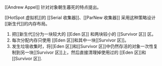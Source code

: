 [[Andrew Appel]] 针对对象朝生暮死的特点提出。

[[HotSpot 虚拟机]]的 [[Serial 收集器]]、[[ParNew 收集器]] 采用这种策略设计[[新生代]]的内存布局。

1. 把[[新生代]]分为一块较大的 [[Eden 区]] 和两块较小的 [[Survivor 区]] 区。
2. 每次分配内存只使用 [[Eden 区]]和其中一块[[Survivor 区]]。
3. 发生垃圾收集时，将[[Eden 区]]和[[Survivor 区]]中仍然存活的对象一次性复制到另一块[[Survivor 区]]上，然后直接清理掉使用过的 [[Eden 区]]和 [[Survivor 区]].